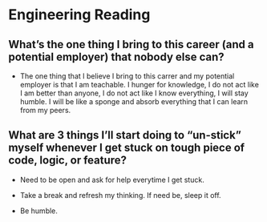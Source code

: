 # Engineering Reading

## What’s the one thing I bring to this career (and a potential employer) that nobody else can?

- The one thing that I believe I bring to this carrer and my potential employer is that I am teachable. I hunger for knowledge, I do not act like I am better than anyone, I do not act like I know everything, I will stay humble. I will be like a sponge and absorb everything that I can learn from my peers.

## What are 3 things I’ll start doing to “un-stick” myself whenever I get stuck on tough piece of code, logic, or feature?

- Need to be open and ask for help everytime I get stuck.

- Take a break and refresh my thinking. If need be, sleep it off.

- Be humble.
